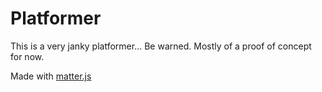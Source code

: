 # Platformer

This is a very janky platformer... Be warned. Mostly of a proof of concept for now.

Made with [matter.js](https://github.com/liabru/matter-js)
